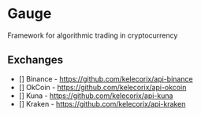 # Gauge
Framework for algorithmic trading in cryptocurrency

## Exchanges

- [] Binance - https://github.com/kelecorix/api-binance
- [] OkCoin  - https://github.com/kelecorix/api-okcoin
- [] Kuna    - https://github.com/kelecorix/api-kuna
- [] Kraken  - https://github.com/kelecorix/api-kraken
